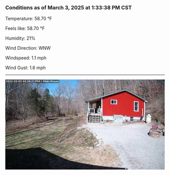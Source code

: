 ### Conditions as of March 3, 2025 at 1:33:38 PM CST 

Temperature: 58.70 &deg;F

Feels like: 58.70 &deg;F

Humidity: 21%

Wind Direction: WNW

Windspeed: 1.1 mph

Wind Gust: 1.6 mph

---

<img src="./images/latest.jpeg"/>

